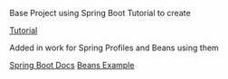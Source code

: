 Base Project using Spring Boot Tutorial to create

[Tutorial](https://spring.io/guides/gs/spring-boot/)

Added in work for Spring Profiles and Beans using them

[Spring Boot Docs](https://www.baeldung.com/spring-profiles)
[Beans Example](https://www.springboottutorial.com/spring-boot-profiles)
